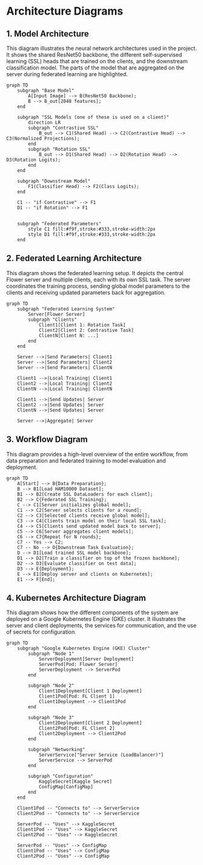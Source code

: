# Architecture Diagrams

## 1. Model Architecture

This diagram illustrates the neural network architectures used in the project. It shows the shared ResNet50 backbone, the different self-supervised learning (SSL) heads that are trained on the clients, and the downstream classification model. The parts of the model that are aggregated on the server during federated learning are highlighted.

```mermaid
graph TD
    subgraph "Base Model"
        A[Input Image] --> B(ResNet50 Backbone);
        B --> B_out[2048 features];
    end

    subgraph "SSL Models (one of these is used on a client)"
        direction LR
        subgraph "Contrastive SSL"
            B_out --> C1(Shared Head) --> C2(Contrastive Head) --> C3(Normalized Projections);
        end
        subgraph "Rotation SSL"
            B_out --> D1(Shared Head) --> D2(Rotation Head) --> D3(Rotation Logits);
        end
    end

    subgraph "Downstream Model"
        F1(Classifier Head) --> F2(Class Logits);
    end

    C1 -- "if Contrastive" --> F1
    D1 -- "if Rotation" --> F1


    subgraph "Federated Parameters"
        style C1 fill:#f9f,stroke:#333,stroke-width:2px
        style D1 fill:#f9f,stroke:#333,stroke-width:2px
    end
```

## 2. Federated Learning Architecture

This diagram shows the federated learning setup. It depicts the central Flower server and multiple clients, each with its own SSL task. The server coordinates the training process, sending global model parameters to the clients and receiving updated parameters back for aggregation.

```mermaid
graph TD
    subgraph "Federated Learning System"
        Server[Flower Server]
        subgraph "Clients"
            Client1[Client 1: Rotation Task]
            Client2[Client 2: Contrastive Task]
            ClientN[Client N: ...]
        end
    end

    Server -->|Send Parameters| Client1
    Server -->|Send Parameters| Client2
    Server -->|Send Parameters| ClientN

    Client1 -->|Local Training| Client1
    Client2 -->|Local Training| Client2
    ClientN -->|Local Training| ClientN

    Client1 -->|Send Updates| Server
    Client2 -->|Send Updates| Server
    ClientN -->|Send Updates| Server

    Server -->|Aggregate| Server
```

## 3. Workflow Diagram

This diagram provides a high-level overview of the entire workflow, from data preparation and federated training to model evaluation and deployment.

```mermaid
graph TD
    A[Start] --> B{Data Preparation};
    B --> B1[Load HAM10000 Dataset];
    B1 --> B2[Create SSL DataLoaders for each client];
    B2 --> C{Federated SSL Training};
    C --> C1[Server initializes global model];
    C1 --> C2[Server selects clients for a round];
    C2 --> C3[Selected clients receive global model];
    C3 --> C4[Clients train model on their local SSL task];
    C4 --> C5[Clients send updated model back to server];
    C5 --> C6[Server aggregates client models];
    C6 --> C7{Repeat for N rounds};
    C7 -- Yes --> C2;
    C7 -- No --> D{Downstream Task Evaluation};
    D --> D1[Load trained SSL model backbone];
    D1 --> D2[Train a classifier on top of the frozen backbone];
    D2 --> D3[Evaluate classifier on test data];
    D3 --> E{Deployment};
    E --> E1[Deploy server and clients on Kubernetes];
    E1 --> F[End];
```

## 4. Kubernetes Architecture Diagram

This diagram shows how the different components of the system are deployed on a Google Kubernetes Engine (GKE) cluster. It illustrates the server and client deployments, the services for communication, and the use of secrets for configuration.

```mermaid
graph TD
    subgraph "Google Kubernetes Engine (GKE) Cluster"
        subgraph "Node 1"
            ServerDeployment[Server Deployment]
            ServerPod[Pod: Flower Server]
            ServerDeployment --> ServerPod
        end

        subgraph "Node 2"
            Client1Deployment[Client 1 Deployment]
            Client1Pod[Pod: FL Client 1]
            Client1Deployment --> Client1Pod
        end

        subgraph "Node 3"
            Client2Deployment[Client 2 Deployment]
            Client2Pod[Pod: FL Client 2]
            Client2Deployment --> Client2Pod
        end

        subgraph "Networking"
            ServerService["Server Service (LoadBalancer)"]
            ServerService --> ServerPod
        end

        subgraph "Configuration"
            KaggleSecret[Kaggle Secret]
            ConfigMap[ConfigMap]
        end
    end

    Client1Pod -- "Connects to" --> ServerService
    Client2Pod -- "Connects to" --> ServerService

    ServerPod -- "Uses" --> KaggleSecret
    Client1Pod -- "Uses" --> KaggleSecret
    Client2Pod -- "Uses" --> KaggleSecret

    ServerPod -- "Uses" --> ConfigMap
    Client1Pod -- "Uses" --> ConfigMap
    Client2Pod -- "Uses" --> ConfigMap
```

